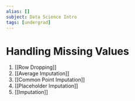 ```yaml
---
alias: []
subject: Data Science Intro
tags: [undergrad]
---
```

# Handling Missing Values

1. [[Row Dropping]]
2. [[Average Imputation]]
3. [[Common Point Imputation]]
4. [[Placeholder Imputation]]
5. [[Imputation]]